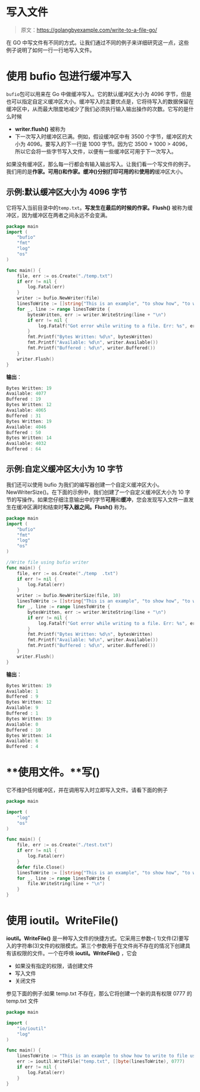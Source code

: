 # 写入文件

> 原文：<https://golangbyexample.com/write-to-a-file-go/>

在 GO 中写文件有不同的方式。让我们通过不同的例子来详细研究这一点，这些例子说明了如何一行一行地写入文件。

# **使用 bufio 包进行缓冲写入**

`bufio`包可以用来在 Go 中做缓冲写入。它的默认缓冲区大小为 4096 字节，但是也可以指定自定义缓冲区大小。缓冲写入的主要优点是，它将待写入的数据保留在缓冲区中，从而最大限度地减少了我们必须执行输入输出操作的次数。它写的是什么时候

*   **writer.flush()** 被称为
*   下一次写入时缓冲区已满。例如，假设缓冲区中有 3500 个字节，缓冲区的大小为 4096。要写入的下一行是 1000 字节。因为它 3500 + 1000 > 4096，所以它会将一些字节写入文件，以便有一些缓冲区可用于下一次写入。

如果没有缓冲区，那么每一行都会有输入输出写入。让我们看一个写文件的例子。我们用的是**作家。可用()**和**作家。缓冲()**分别打印**可用的**和**使用的**缓冲区大小。

## **示例:默认缓冲区大小为 4096 字节**

它将写入当前目录中的`temp.txt`。**写发生在最后的时候的作家。Flush()** 被称为缓冲区，因为缓冲区在两者之间永远不会变满。

```go
package main
import (
    "bufio"
    "fmt"
    "log"
    "os"
)

func main() {
    file, err := os.Create("./temp.txt")
    if err != nil {
        log.Fatal(err)
    }
    writer := bufio.NewWriter(file)
    linesToWrite := []string{"This is an example", "to show how", "to write to a file", "line by line."}
    for _, line := range linesToWrite {
        bytesWritten, err := writer.WriteString(line + "\n")
        if err != nil {
            log.Fatalf("Got error while writing to a file. Err: %s", err.Error())
        }
        fmt.Printf("Bytes Written: %d\n", bytesWritten)
        fmt.Printf("Available: %d\n", writer.Available())
        fmt.Printf("Buffered : %d\n", writer.Buffered())
    }
    writer.Flush()
}
```

**输出**：

```go
Bytes Written: 19
Available: 4077
Buffered : 19
Bytes Written: 12
Available: 4065
Buffered : 31
Bytes Written: 19
Available: 4046
Buffered : 50
Bytes Written: 14
Available: 4032
Buffered : 64
```

## **示例:自定义缓冲区大小为 10 字节**

我们还可以使用 bufio 为我们的编写器创建一个自定义缓冲区大小。NewWriterSize()。在下面的示例中，我们创建了一个自定义缓冲区大小为 10 字节的写操作。如果您仔细注意输出中的字节**可用**和**缓冲**，您会发现写入文件一直发生在缓冲区满时和结束时**写入器之间。Flush()** 称为。

```go
package main
import (
    "bufio"
    "fmt"
    "log"
    "os"
)

//Write file using bufio writer
func main() {
    file, err := os.Create("./temp  .txt")
    if err != nil {
        log.Fatal(err)
    }
    writer := bufio.NewWriterSize(file, 10)
    linesToWrite := []string{"This is an example", "to show how", "to write to a file", "line by line."}
    for _, line := range linesToWrite {
        bytesWritten, err := writer.WriteString(line + "\n")
        if err != nil {
            log.Fatalf("Got error while writing to a file. Err: %s", err.Error())
        }
        fmt.Printf("Bytes Written: %d\n", bytesWritten)
        fmt.Printf("Available: %d\n", writer.Available())
        fmt.Printf("Buffered : %d\n", writer.Buffered())
    }
    writer.Flush()
}
```

**输出**：

```go
Bytes Written: 19
Available: 1
Buffered : 9
Bytes Written: 12
Available: 9
Buffered : 1
Bytes Written: 19
Available: 0
Buffered : 10
Bytes Written: 14
Available: 6
Buffered : 4
```

# **使用文件。**写()

它不维护任何缓冲区，并在调用写入时立即写入文件。请看下面的例子

```go
package main

import (
    "log"
    "os"
)

func main() {
    file, err := os.Create("./test.txt")
    if err != nil {
        log.Fatal(err)
    }
    defer file.Close()
    linesToWrite := []string{"This is an example", "to show how", "to write to a file", "line by line."}
    for _, line := range linesToWrite {
        file.WriteString(line + "\n")
    }
}
```

# **使用 ioutil。WriteFile()**

**ioutil。WriteFile()** 是一种写入文件的快捷方式。它采用三参数–( 1)文件(2)要写入的字符串(3)文件的权限模式。第三个参数用于在文件尚不存在的情况下创建具有该权限的文件。一个在呼唤 **ioutil。WriteFile()** ，它会

*   如果没有指定的权限，请创建文件
*   写入文件
*   关闭文件

参见下面的例子:如果 temp.txt 不存在，那么它将创建一个新的具有权限 0777 的 temp.txt 文件

```go
package main

import (
    "io/ioutil"
    "log"
)

func main() {
    linesToWrite := "This is an example to show how to write to file using ioutil"
    err := ioutil.WriteFile("temp.txt", []byte(linesToWrite), 0777)
    if err != nil {
        log.Fatal(err)
    }
}
```